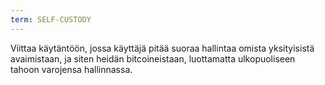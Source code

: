 ```yaml
---
term: SELF-CUSTODY
---
```


Viittaa käytäntöön, jossa käyttäjä pitää suoraa hallintaa omista yksityisistä avaimistaan, ja siten heidän bitcoineistaan, luottamatta ulkopuoliseen tahoon varojensa hallinnassa.